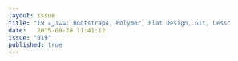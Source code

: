 ```yaml
---
layout: issue
title: "شماره 19: Bootstrap4, Polymer, Flat Design, Git, Less"
date:   2015-08-28 11:41:12
issue: "019"
published: true
---
```

